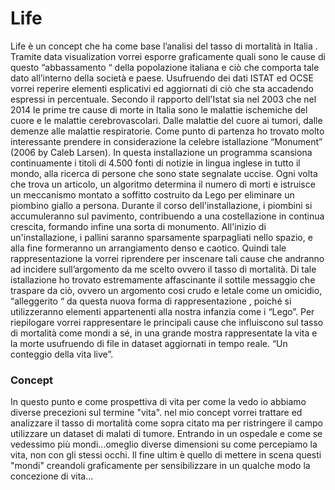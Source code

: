 <h1>Life </h1>


<p>Life è un concept che ha come base l’analisi del tasso di mortalità in Italia .
Tramite data visualization vorrei esporre graficamente quali sono le cause di questo “abbassamento “ della popolazione italiana e ciò che comporta tale dato all’interno della società e paese.
Usufruendo dei dati ISTAT ed OCSE vorrei reperire elementi esplicativi ed aggiornati di ciò che sta accadendo espressi in percentuale. Secondo il rapporto dell'Istat sia nel 2003 che nel 2014 le prime tre cause di morte in Italia sono le malattie ischemiche del cuore e le malattie cerebrovascolari.
Dalle malattie del cuore ai tumori, dalle demenze alle malattie respiratorie. 
Come punto di partenza ho trovato molto interessante prendere in considerazione la celebre istallazione “Monument” (2006 by Caleb Larsen). In questa installazione un programma scansiona continuamente i titoli di 4.500 fonti di notizie in lingua inglese in tutto il mondo, alla ricerca di persone che sono state segnalate uccise. Ogni volta che trova un articolo, un algoritmo determina il numero di morti e istruisce un meccanismo montato a soffitto costruito da Lego per eliminare un piombino giallo a persona. Durante il corso dell'installazione, i piombini si accumuleranno sul pavimento, contribuendo a una costellazione in continua crescita, formando infine una sorta di monumento. All'inizio di un'installazione, i pallini saranno sparsamente sparpagliati nello spazio, e alla fine formeranno un arrangiamento denso e caotico.
Quindi tale rappresentazione la vorrei riprendere per inscenare tali cause che andranno ad  incidere sull’argomento da me scelto ovvero il tasso di mortalità.
Di tale istallazione ho trovato estremamente affascinante il  sottile messaggio che traspare da ciò, ovvero un argomento cosi crudo e letale come un omicidio, “alleggerito “ da questa nuova forma di rappresentazione , poiché si utilizzeranno elementi appartenenti alla nostra infanzia come i “Lego”.
Per riepilogare vorrei rappresentare le principali cause che influiscono sul tasso di mortalità come mondi a sé, in una grande mostra rappresentate la vita e la morte usufruendo di file in dataset aggiornati in tempo reale.
“Un conteggio della vita live”.</p>


### Concept

<p>In questo punto e come prospettiva di vita per come la vedo io abbiamo diverse precezioni sul termine "vita".
nel mio concept  vorrei trattare ed analizzare il tasso di mortalità come sopra citato ma per ristringere il campo utilizzare un dataset di malati di tumore.
Entrando in un ospedale e come se vedessimo più mondi...omeglio diverse dimensioni su come percepiamo la vita, non con gli stessi occhi.
Il fine ultim è quello di mettere in scena questi "mondi" creandoli graficamente per sensibilizzare in un qualche modo la concezione di vita...
</p>








































